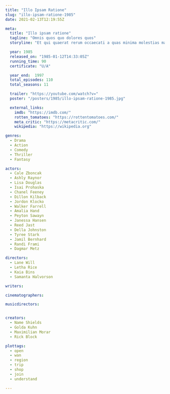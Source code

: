 ```yaml
---
title: "Illo Ipsam Ratione"
slug: "illo-ipsam-ratione-1985"
date: 2021-02-13T12:19:55Z

meta:
  title: "Illo ipsam ratione"
  tagline: "Omnis quos quo dolores quos"
  storyline: "Et qui quaerat rerum occaecati a quas minima molestias magni sed sed voluptatem aut voluptatem ad ea praesentium at et dolorem vel eos quia delectus autem voluptatem perspiciatis"

  year: 1985
  released_on: "1985-01-12T14:33:05Z"
  running_time: 90
  certificate: "U/A"

  year_end:  1997
  total_episodes: 110
  total_seasons: 11

  trailer: "https://youtube.com/watch?v="
  poster: "/posters/1985/illo-ipsam-ratione-1985.jpg"

  external_links:
    imdb: "https://imdb.com/"
    rotten_tomatoes: "https://rottentomatoes.com/"
    meta_critic: "https://metacritic.com/"
    wikipedia: "https://wikipedia.org"

genres:
  - Drama
  - Action
  - Comedy
  - Thriller
  - Fantasy

actors:
  - Cale Zboncak
  - Ashly Raynor
  - Lisa Douglas
  - Isai Prohaska
  - Chanel Feeney
  - Dillon Kilback
  - Jordon Klocko
  - Walker Farrell
  - Amalia Hand
  - Peyton Sawayn
  - Janessa Hansen
  - Reed Jast
  - Della Johnston
  - Tyree Stark
  - Jamil Bernhard
  - Randi Frami
  - Dagmar Metz

directors:
  - Lane Will
  - Letha Rice
  - Kaia Bins
  - Samanta Halvorson

writers:

cinematographers:

musicdirectors:


creators:
  - Name Shields
  - Golda Kuhn
  - Maximilian Morar
  - Rick Block

plottags:
  - open
  - wan
  - region
  - trip
  - shop
  - join
  - understand

---
```


